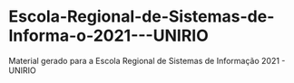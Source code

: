 # Escola-Regional-de-Sistemas-de-Informa-o-2021---UNIRIO
Material gerado para a Escola Regional de Sistemas de Informação 2021 - UNIRIO
